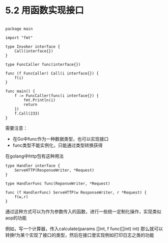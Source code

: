 # 5.2 用函数实现接口

```

package main

import "fmt"

type Invoker interface {
	Call(interface{})
}

type FuncCaller func(interface{})

func (f FuncCaller) Call(i interface{}) {
	f(i)
}

func main() {
	f := FuncCaller(func(i interface{}) {
		fmt.Println(i)
		return
	})
	f.Call(233)
}
```

需要注意：
- 在Go中func作为一种数据类型，也可以实现接口
- func类型不能实例化，只能通过类型转换获得

在golang中http包有这种用法

```
type Handler interface {
	ServeHTTP(ResponseWriter, *Request)
}

type HandlerFunc func(ReponseWriter, *Request)

func (f HandlerFunc) ServeHTTP(w ResponseWriter, r *Request) {
	f(w,r)
}
```

通过这种方式可以为作为参数传入的函数，进行一些统一定制化操作，实现类似aop的功能

例如，写一个计算器，传入calculate(params []int, f func([]int) int)
那么就可以转换f为某个实现了接口的类型，然后在接口里实现例如打印日志之类的功能